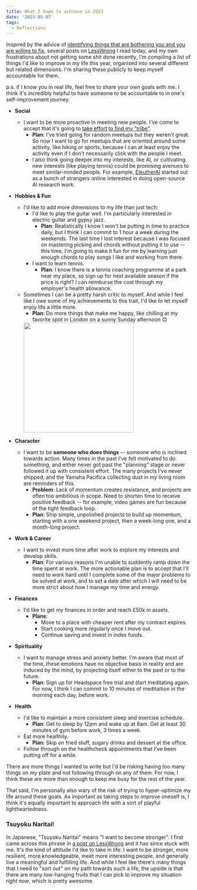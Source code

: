```yaml
---
title: What I hope to achieve in 2023
date: '2023-05-07'
tags:
  - Reflections
---
```

Inspired by the advice of [identifying things that are bothering you and you are willing to fix](https://www.goodreads.com/quotes/9436455-pay-attention-focus-on-your-surroundings-physical-and-psychological-notice#:~:text=You%20can%20find%20such%20somethings,the%20questions%2C%20then%20look%20elsewhere.), several posts on [LessWrong](https://www.lesswrong.com/) I read today, and my own frustrations about not getting some shit done recently, I'm compiling a list of things I'd like to improve in my life this year, organised into several different but related dimensions. I'm sharing these publicly to keep myself accountable for them.

p.s. if I know you in real life, feel free to share your own goals with me. I think it's incredibly helpful to have someone to be accountable to in one's self-improvement journey.

- **Social**
  - I want to be more proactive in meeting new people. I've come to accept that it's going to [take effort](https://www.neelnanda.io/blog/mini-blog-post-23-taking-social-initiative) [to find my "tribe"](https://thesephist.com/posts/find-your-people/). 
    - **Plan**: I've tried going for random meetups but they weren't great. So now I want to go for meetups that are oriented around some activity, like hiking or sports, because I can at least enjoy the activity even if I don't necessarily click with the people I meet. 
    - I also think going deeper into my interests, like AI, or cultivating new interests (like playing tennis) could be promising avenues to meet similar-minded people. For example, [EleutherAI](https://www.eleuther.ai/) started out as a bunch of strangers online interested in doing open-source AI research work.

- **Hobbies & Fun** 
    - I'd like to add more dimensions to my life than just tech:
        - I'd like to play the guitar well. I'm particularly interested in electric guitar and gypsy jazz.
            - **Plan**: Realistically I know I won't be putting in time to practice daily, but I think I can commit to 1 hour a week during the weekends. The last time I lost interest because I was focused on mastering picking and chords without putting it to use -- this time, I'm going to make it fun for me by learning just enough chords to play songs I like and working from there.
        - I want to learn tennis.
            -  **Plan**: I know there is a tennis coaching programme at a park near my place, so sign up for next available season if the price is right? I can reimburse the cost through my employer's health allowance.
    - Sometimes I can be a pretty harsh critic to myself. And while I feel like I owe some of my achievements to this trait, I'd like to let myself enjoy life a little more.
      - **Plan**: Do more things that make me happy, like chilling at my favorite spot in London on a sunny Sunday afternoon 😊
      <img style="display:block;" src="https://sarckk.github.io/media/sunday.jpg" width=300/>

- **Character**
    - I want to be **someone who does things** -- someone who is inclined towards action. Many times in the past I've felt motivated to do something, and either never got past the "planning" stage or never followed it up with consistent effort. The many projects I've never shipped, and the Yamaha Pacifica collecting dust in my living room are reminders of this.
      - **Problem**: Lack of momentum creates resistance, and projects are often too ambitious in scope. Need to shorten time to receive positive feedback -- for example, video games are fun because of the tight feedback loop.
      - **Plan**: Ship simple, unpolished projects to build up momentum, starting with a one weekend project, then a week-long one, and a month-long project.

- **Work & Career**
  - I want to invest more time after work to explore my interests and develop skills.
    - **Plan**: For various reasons I'm unable to suddently ramp down the time spent at work. The more actionable plan is to accept that I'll need to work hard until I complete some of the major problems to be solved at work, and to set a date after which I will need to be more strict about how I manage my time and energy.

- **Finances** 
  - I'd like to get my finances in order and reach £50k in assets.
    - **Plans**:
        - Move to a place with cheaper rent after my contract expires.
        - Start cooking more regularly once I move out. 
        - Continue saving and invest in index funds.

- **Spirituality** 
  - I want to manage stress and anxiety better. I'm aware that most of the time, these emotions have no objective basis in reality and are induced by the mind, by projecting itself either to the past or to the future. 
    - **Plan**: Sign up for Headspace free trial and start meditating again. For now, I think I can commit to 10 minutes of meditaition in the morning each day, before work.

- **Health**
  - I'd like to maintain a more consistent sleep and exercise schedule.
    - **Plan**: Get to sleep by 12pm and wake up at 8am. Get at least 30 minutes of gym before work, 3 times a week.
  - Eat more healthily.
    - **Plan**: Skip on fried stuff, sugary drinks and dessert at the office.
  - Follow through on the healthcheck appointments that I've been putting off for a while.


There are more things I wanted to write but I'd be risking having too many things on my plate and not following through on any of them. For now, I think these are more than enough to keep me busy for the rest of the year.

That said, I'm personally also wary of the risk of trying to hyper-optimize my life around these goals. As important as taking steps to improve oneself is, I think it's equally important to approach life with a sort of playful lightheartedness. 

### Tsuyoku Naritai!
In Japanese, "Tsuyoku Naritai" means "I want to become stronger". I first came across this phrase in [a post on LessWrong](https://www.lesswrong.com/posts/DoLQN5ryZ9XkZjq5h/tsuyoku-naritai-i-want-to-become-stronger) and it has since stuck with me. It's the kind of attitude I'd like to take in life: I want to be stronger, more resilient, more knowledgeable, meet more interesting people, and generally live a meaningful and fulfilling life. And while I feel like there's many things that I need to "sort out" on my path towards such a life, the upside is that there are many low-hanging fruits that I can pick to improve my situation *right now*, which is pretty awesome.
